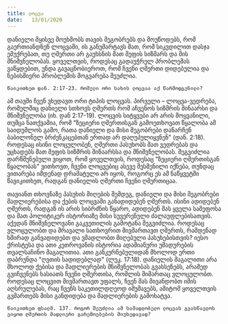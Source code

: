 ```yaml
---
title: ლოცვა 
date:   13/01/2020
---
```


დანიელი მყისვე მოუხმობს თავის მეგობრებს და მოუწოდებს, რომ გაერთიანდნენ ლოცვაში, ის განუმარტავს მათ, რომ სიკვდილით დასჯა ემუქრებათ, თუ ღმერთი არ გაუხსნის მათ მეფის სიზმარს და მის მნიშვნელობას. ყოველთვის, როდესაც გადაუჭრელ პრობლემას ვაწყდებით, უნდა გავაცნობიეროთ, რომ ჩვენი ღმერთი დიდებულია და ნებისმიერი პრობლემის მოგვარება შეუძლია.

`წაიკითხეთ დან. 2:17-23. რომელი ორი სახის ლოცვაა აქ წარმოდგენილი?`

ამ თავში ჩვენ ვხედავთ ორი ტიპის ლოცვას. პირველი – ლოცვა-ვედრება, რომელშიც დანიელი სთხოვს ღმერთს რომ აჩვენოს სიზმრის შინაარსი და მნიშვნელობა (იხ. დან 2:17-19). ლოცვის სიტყვები არ არის მოყვანილი, თუმცა ნათქვამია, რომ "ზეციერი ღმერთისგან გამოეთხოვათ წყალობა ამ საიდუმლოს გამო, რათა დანიელი და მისი მეგობრები დანარჩენ ბაბილონელ ბრძენკაცებთან ერთად არ დაღუპულიყვნენ" (დან. 2:18). როდესაც ისინი ლოცულობენ, ღმერთი პასუხობს მათ ვედრებას და უცხადებს მათ მეფის სიზმრის შინაარსსა და მნიშვნელობას. შეგვიძლია დარწმუნებული ვიყოთ, რომ ყოველთვის, როდესაც "ზეციერი ღმერთისგან წყალობას" ვითხოვთ, ჩვენი ლოცვებიც ასევე შესმენილი იქნება, თუნდაც ვითარება იმდენად დრამატული არ იყოს, როგორც ეს ამ ნაწყვეტში წავიკითხეთ, რადგან დანიელის ღმერთი ჩვენი ღმერთიცაა.

თავიანთ თხოვნაზე პასუხის მიღების შემდეგ, დანიელი და მისი მეგობრები მადლიერებისა და ქების ლოცვაში განადიდებენ ღმერთს. ისინი ადიდებენ ღმერთს, რადგან ის არის სიბრძნის წყარო, ადიდებენ მას ყველა სამეფოსა და მათ პოლიტიკურ ისტორიაზე მისი სუვერენული ძალაუფლებისათვის. აქედან მნიშვნელოვანი გაკვეთილის გამოტანა შეგვიძლია. როდესაც ვლოცულობთ და მრავალი სათხოვრით მივმართავთ ღმერთს, რამდენად ხშირად განვადიდებთ და ვმადლობთ მიღებული პასუხებისთვის? იესო ქრისტესა და ათი კეთროვანის ისტორია ადამიანური უმადურების თვალსაჩინო მაგალითია. ათი განკურნებულიდან მხოლოდ ერთი დაბრუნდა "ღვთის სადიდებლად" (ლუკ. 17:18). დანიელის მაგალითი არა მხოლოდ ქებისა და მადლიერების მნიშვნელობას გვახსენებს, არამედ გვიჩვენებს ხასიათს ჩვენი ღმერთისა, რომლის მიმართაც ვლოცულობთ. როდესაც ლოცვით მივმართავთ უფალს, ჩვენ მას მივანდობთ იმის აღსრულებას, რაც ჩვენს საკეთილდღეოდ იმუშავებს, ამიტომ ყოველთვის გვმართებს მისი განდიდება და მადლიერების გამოხატვა.

`წაიკითხეთ ფსალმ. 137. როგორ შეუძლია ამ სამადლობელო ლოცვას გვასწავლოს ვიყოთ ღმერთის მადლიერი გარემოებების მიუხედავად?`
